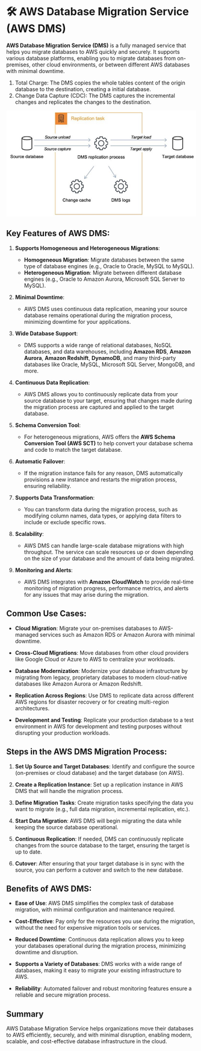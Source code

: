# 🛠️ AWS Database Migration Service (AWS DMS)

**AWS Database Migration Service (DMS)** is a fully managed service that helps you migrate databases to AWS quickly and securely. It supports various database platforms, enabling you to migrate databases from on-premises, other cloud environments, or between different AWS databases with minimal downtime.

1. Total Charge: The DMS copies the whole tables content of the origin database to the destination, creating a initial database.
2. Change Data Capture (CDC): The DMS captures the incremental changes and replicates the changes to the destination.

![Aws Database Migration Service DMS](../imgs/aws-database-migration-service-dms.jpg)

## Key Features of AWS DMS:

1. **Supports Homogeneous and Heterogeneous Migrations**:

   - **Homogeneous Migration**: Migrate databases between the same type of database engines (e.g., Oracle to Oracle, MySQL to MySQL).
   - **Heterogeneous Migration**: Migrate between different database engines (e.g., Oracle to Amazon Aurora, Microsoft SQL Server to MySQL).

2. **Minimal Downtime**:

   - AWS DMS uses continuous data replication, meaning your source database remains operational during the migration process, minimizing downtime for your applications.

3. **Wide Database Support**:

   - DMS supports a wide range of relational databases, NoSQL databases, and data warehouses, including **Amazon RDS**, **Amazon Aurora**, **Amazon Redshift**, **DynamoDB**, and many third-party databases like Oracle, MySQL, Microsoft SQL Server, MongoDB, and more.

4. **Continuous Data Replication**:

   - AWS DMS allows you to continuously replicate data from your source database to your target, ensuring that changes made during the migration process are captured and applied to the target database.

5. **Schema Conversion Tool**:

   - For heterogeneous migrations, AWS offers the **AWS Schema Conversion Tool (AWS SCT)** to help convert your database schema and code to match the target database.

6. **Automatic Failover**:

   - If the migration instance fails for any reason, DMS automatically provisions a new instance and restarts the migration process, ensuring reliability.

7. **Supports Data Transformation**:

   - You can transform data during the migration process, such as modifying column names, data types, or applying data filters to include or exclude specific rows.

8. **Scalability**:

   - AWS DMS can handle large-scale database migrations with high throughput. The service can scale resources up or down depending on the size of your database and the amount of data being migrated.

9. **Monitoring and Alerts**:
   - AWS DMS integrates with **Amazon CloudWatch** to provide real-time monitoring of migration progress, performance metrics, and alerts for any issues that may arise during the migration.

## Common Use Cases:

- **Cloud Migration**: Migrate your on-premises databases to AWS-managed services such as Amazon RDS or Amazon Aurora with minimal downtime.

- **Cross-Cloud Migrations**: Move databases from other cloud providers like Google Cloud or Azure to AWS to centralize your workloads.

- **Database Modernization**: Modernize your database infrastructure by migrating from legacy, proprietary databases to modern cloud-native databases like Amazon Aurora or Amazon Redshift.

- **Replication Across Regions**: Use DMS to replicate data across different AWS regions for disaster recovery or for creating multi-region architectures.

- **Development and Testing**: Replicate your production database to a test environment in AWS for development and testing purposes without disrupting your production workloads.

## Steps in the AWS DMS Migration Process:

1. **Set Up Source and Target Databases**: Identify and configure the source (on-premises or cloud database) and the target database (on AWS).

2. **Create a Replication Instance**: Set up a replication instance in AWS DMS that will handle the migration process.

3. **Define Migration Tasks**: Create migration tasks specifying the data you want to migrate (e.g., full data migration, incremental replication, etc.).

4. **Start Data Migration**: AWS DMS will begin migrating the data while keeping the source database operational.

5. **Continuous Replication**: If needed, DMS can continuously replicate changes from the source database to the target, ensuring the target is up to date.

6. **Cutover**: After ensuring that your target database is in sync with the source, you can perform a cutover and switch to the new database.

## Benefits of AWS DMS:

- **Ease of Use**: AWS DMS simplifies the complex task of database migration, with minimal configuration and maintenance required.
- **Cost-Effective**: Pay only for the resources you use during the migration, without the need for expensive migration tools or services.

- **Reduced Downtime**: Continuous data replication allows you to keep your databases operational during the migration process, minimizing downtime and disruption.

- **Supports a Variety of Databases**: DMS works with a wide range of databases, making it easy to migrate your existing infrastructure to AWS.

- **Reliability**: Automated failover and robust monitoring features ensure a reliable and secure migration process.

## Summary

AWS Database Migration Service helps organizations move their databases to AWS efficiently, securely, and with minimal disruption, enabling modern, scalable, and cost-effective database infrastructure in the cloud.
